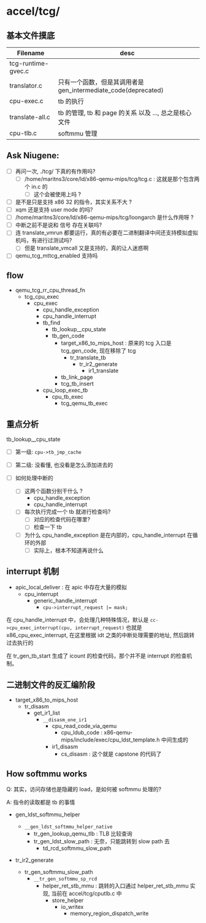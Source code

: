 # accel/tcg/

## 基本文件摸底
| Filename           | desc                                                           |
|--------------------|----------------------------------------------------------------|
| tcg-runtime-gvec.c |                                                                |
| translator.c       | 只有一个函数，但是其调用者是 gen_intermediate_code(deprecated) |
| cpu-exec.c         | tb 的执行                                                      |
| translate-all.c    | tb 的管理, tb 和 page 的关系 以及 ..., 总之是核心文件          |
| cpu-tlb.c          | softmmu 管理                                                   |

## Ask Niugene:
- [ ] 再问一次, ./tcg/ 下真的有作用吗?
  - [ ] /home/maritns3/core/ld/x86-qemu-mips/tcg/tcg.c : 这就是那个包含两个 in.c 的
    - [ ] 这个会被使用上吗 ?
- [ ] 是不是只是支持 x86 32 的指令，其实关系不大 ?
- [ ] xqm 还是支持 user mode 的吗?
- [ ] /home/maritns3/core/ld/x86-qemu-mips/tcg/loongarch 是什么作用呀 ? 
- [ ] 中断之前不是说和 信号 存在关联吗?
- [ ] 连 translate_vmrun 都要运行，真的有必要在二进制翻译中间还支持模拟虚拟机吗，有进行过测试吗?
  - [ ] 但是 translate_vmcall 又是支持的，真的让人迷惑啊
- [ ] qemu_tcg_mttcg_enabled 支持吗

## flow 
- qemu_tcg_rr_cpu_thread_fn
  - tcg_cpu_exec
    - cpu_exec
      - cpu_handle_exception
      - cpu_handle_interrupt
      - tb_find
        - tb_lookup__cpu_state
        - tb_gen_code
          - target_x86_to_mips_host : 原来的 tcg 入口是 tcg_gen_code, 现在移除了 tcg
            - tr_translate_tb
              - tr_ir2_generate
                - ir1_translate
          - tb_link_page
          - tcg_tb_insert
      - cpu_loop_exec_tb
        - cpu_tb_exec
          - tcg_qemu_tb_exec

## 重点分析
tb_lookup__cpu_state
- [ ] 第一级: `cpu->tb_jmp_cache`
- [ ] 第二级: 没看懂, 也没看是怎么添加进去的

- [ ] 如何处理中断的
  - [ ] 这两个函数分别干什么 ?
      - cpu_handle_exception
      - cpu_handle_interrupt
  - [ ] 每次执行完成一个 tb 就进行检查吗?
      - [ ] 对应的检查代码在哪里?
      - [ ] 检查一下 tb 
  - [ ] 为什么 cpu_handle_exception 是在内部的，cpu_handle_interrupt 在循环的外部
    - [ ] 实际上，根本不知道再说什么

## interrupt 机制
- apic_local_deliver : 在 apic 中存在大量的模拟
  - cpu_interrupt
    - generic_handle_interrupt
      - `cpu->interrupt_request |= mask;` 

在 cpu_handle_interrupt 中，会处理几种特殊情况，默认是 `cc->cpu_exec_interrupt(cpu, interrupt_request)`
也就是 x86_cpu_exec_interrupt, 在这里根据 idt 之类的中断处理需要的地址, 然后跳转过去执行的


在 tr_gen_tb_start 生成了 icount 的检查代码，那个并不是 interrupt 的检查机制。

## 二进制文件的反汇编阶段
- target_x86_to_mips_host
  - tr_disasm
    - get_ir1_list
      - `__disasm_one_ir1`
        - cpu_read_code_via_qemu
          - cpu_ldub_code : x86-qemu-mips/include/exec/cpu_ldst_template.h 中间生成的
        - ir1_disasm
          - cs_disasm : 这个就是 capstone 的代码了

## How softmmu works
Q: 其实，访问存储也是隐藏的 load，是如何被 softmmu 处理的?

A: 指令的读取都是 tb 的事情


- gen_ldst_softmmu_helper
  - `__gen_ldst_softmmu_helper_native`
    - tr_gen_lookup_qemu_tlb : TLB 比较查询
    - tr_gen_ldst_slow_path : 无奈，只能跳转到 slow path 去
      - td_rcd_softmmu_slow_path

- tr_ir2_generate
  - tr_gen_softmmu_slow_path
    - `__tr_gen_softmmu_sp_rcd`
      - helper_ret_stb_mmu : 跳转的入口通过 helper_ret_stb_mmu 实现, 当前在 accel/tcg/cputlb.c 中
        - store_helper
          - io_writex
            - memory_region_dispatch_write
